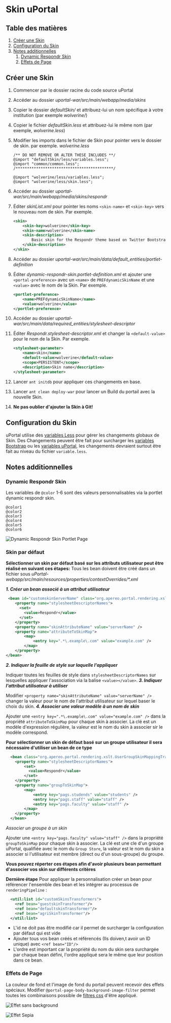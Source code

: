 # Skin uPortal

## Table des matières

1.  [Créer une Skin](#créer-une-skin)
2.  [Configuration du Skin](#configuration-du-skin)
3.  [Notes additionnelles](#notes-additionnelles)
    1.  [Dynamic Respondr Skin](#dynamic-respondr-skin)
    2.  [Effets de Page](#effets-de-page)

## Créer une Skin

1. Commencer par le dossier racine du code source uPortal
2. Accéder au dossier *uportal-war/src/main/webapp/media/skins*
3. Copier le dossier *defaultSkin/* et attribuez-lui un nom spécifique à votre institution (par exemple *wolverine/*)
4. Copier le fichier *defaultSkin.less* et attribuez-lui le même nom (par exemple, *wolverine.less*)
5. Modifier les imports dans le fichier de Skin pour pointer vers le dossier de skin. par exemple. *wolverine.less*

    ``` less
    /** DO NOT REMOVE OR ALTER THESE INCLUDES **/
    @import "defaultSkin/less/variables.less";
    @import "common/common.less";
    /*******************************************/

    @import "wolverine/less/variables.less";
    @import "wolverine/less/skin.less";
    ```

6. Accéder au dossier *uportal-war/src/main/webapp/media/skins/respondr*
7. Éditer *skinList.xml* pour pointer les noms `<skin-name>` et `<skin-key>` vers le nouveau nom de skin. Par exemple.

    ``` xml
    <skin>
        <skin-key>wolverine</skin-key>
        <skin-name>wolverine</skin-name>
        <skin-description>
            Basic skin for the Respondr theme based on Twitter Bootstrap and Responsive Design
        </skin-description>
    </skin>
    ```

8.  Accéder au dossier *uportal-war/src/main/data/default_entities/portlet-definition*
9.  Éditer *dynamic-respondr-skin.portlet-definition.xml* et ajouter une `<portal-preference>` avec un `<name>` de `PREFdynamicSkinName` et une `<value>` avec le nom de la Skin. Par exemple.

    ``` xml
    <portlet-preference>
        <name>PREFdynamicSkinName</name>
        <value>wolverine</value>
    </portlet-preference>
    ```

10. Accéder au dossier *uportal-war/src/main/data/required_entities/stylesheet-descriptor*
11. Éditer *Respondr.stylesheet-descriptor.xml* et changer la `<default-value>` pour le nom de la Skin. Par exemple. 

    ``` xml
    <stylesheet-parameter>
        <name>skin</name>
        <default-value>wolverine</default-value>
        <scope>PERSISTENT</scope>
        <description>Skin name</description>
    </stylesheet-parameter>
    ```

12. Lancer `ant initdb` pour appliquer ces changements en base.
13. Lancer `ant clean deploy-war` pour lancer un Build du portail avec la nouvelle Skin.
14. **Ne pas oublier d'ajouter la Skin à Git!**

## Configuration du Skin

uPortal utilise des [variables Less](http://lesscss.org/features/#variables-feature) pour gérer les changements globaux de Skin.
Des Changements peuvent être fait pour surcharger les [variables Bootstrap](/uportal-war/src/main/webapp/media/skins/respondr/common/bootstrap/variables.less) ou les [variables uPortal](/uportal-war/src/main/webapp/media/skins/respondr/defaultSkin/less/variables.less), les changements devraient surtout être fait au niveau du fichier `variable.less`.

## Notes additionnelles

### Dynamic Respondr Skin

Les variables de `@color` 1-6 sont des valeurs personnalisables via la portlet dynamic respondr skin.

``` less
@color1
@color2
@color3
@color4
@color5
@color6
```

![Dynamic Respondr Skin Portlet Page](../../../images/dynamic-respondr-skin.png)

### Skin par défaut

**Sélectionner un skin par défaut basé sur les attributs utilisateur peut être réalisé en suivant ces étapes:**
Tous les bean doivent être créé dans un fichier sous *uPortal-webapp/src/main/resources/properties/contextOverrides/\*.xml*

***1. Créer un bean associé à un attribut utilisateur*** 
```xml 
 <bean id="customskinServerName" class="org.apereo.portal.rendering.xslt.UserAttributeSkinMappingTransformerConfigurationSource">
    <property name="stylesheetDescriptorNames">
      <set>
        <value>Respondr</value>
      </set>
    </property>
    <property name="skinAttributeName" value="serverName" />
    <property name="attributeToSkinMap">
        <map>
            <entry key=".*\.example\.com" value="example.com" />
        </map>
    </property>
</bean>
```
***2. Indiquer la feuille de style sur laquelle l'appliquer***

Indiquer toutes les feuilles de style dans `stylesheetDescriptorNames` sur lesquelles appliquer l'association via la balise `<value></value>`.
***3. Indiquer l'attribut utilisateur à utiliser***

Modifier `<property name="skinAttributeName" value="serverName" />` changer la valeur pour le nom de l'attribut utilisateur sur lequel baser le choix du skin.
***4. Associer une valeur modèle à un nom de skin***
 
Ajouter une `<entry key=".*\.example\.com" value="example.com" />` dans la propriété `attributeToSkinMap` pour chaque skin à associer. La clé est un modèle d'expression régulière, la valeur est le nom du skin à associer sir le modèle correspond.


**Pour sélectionner un skin de défaut basé sur un groupe utilisateur il sera nécessaire d'utiliser un bean de ce type**

```xml
  <bean class="org.apereo.portal.rendering.xslt.UserGroupSkinMappingTransformerConfigurationSource">
    <property name="stylesheetDescriptorNames">
        <set>
          <value>Respondr</value>
        </set>
    </property>
    <property name="groupToSkinMap">
        <map>
            <entry key="pags.studends" value="students" />
            <entry key="pags.staff" value="staff" />
            <entry key="pags.faculty" value="staff" />
        </map>
    </property>
  </bean>
```
*Associer un groupe à un skin*

Ajouter une `<entry key="pags.faculty" value="staff" />` dans la propriété `groupToSkinMap` pour chaque skin à associer. La clé est une cle d'un groupe uPortal, qualifiée avec le nom du `Group Store`, la valeur est le nom du skin a associer si l'utilisateur est membre (direct ou d'un sous-groupe) du groupe.

**Vous pouvez réperter ces étapes afin d'avoir plusieurs bean permettant d'associer vos skin sur différents critères**

**Dernière étape**
Pour appliquer la personnalisation créer un bean pour référencer l'ensemble des bean et les intégrer au processus de `renderingPipeline` :
```xml
  <util:list id="customSkinsTransformers">
    <ref bean="guestskinTransformer"/>
    <ref bean="defaultskinTransformer"/>
    <ref bean="agriSkinTransformer"/>
  </util:list>
```
- L'id ne doit pas être modifié car il permet de surcharger la configuration par défaut qui est vide
- Ajouter tous vos bean créés et référencés (Ils doiven,t avoir un ID unique) avec `<ref bean="ID"/>`
- L'ordre est important car la propriété du nom du skin sera surchargée par chaque bean défini, l'ordre appliqué sera le même que leur position dans ce bean. 
 

### Effets de Page

La couleur de fond et l'image de fond du portail peuvent recevoir des effets spéciaux.
Modifier `@portal-page-body-background-image-filter` permet toutes les combinaisons possible de [filtres css](https://developer.mozilla.org/en-US/docs/Web/CSS/filter) d'être appliqué.

![Effet sans background](../../../images/background-filter-none.png)

![Effet Sepia](../../../images/background-filter-sepia.png)
